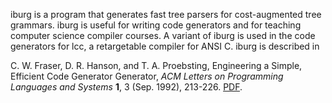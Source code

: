 iburg is a program that generates fast tree parsers for cost-augmented tree grammars. iburg is useful for writing code generators and for teaching computer science compiler courses. A variant of iburg is used in the code generators for lcc, a retargetable compiler for ANSI C. iburg is described in

C. W. Fraser, D. R. Hanson, and T. A. Proebsting,
Engineering a Simple, Efficient Code Generator Generator,
_ACM Letters on Programming Languages and Systems_ **1**, 3 (Sep. 1992), 213-226.
[PDF](http://storage.webhop.net/documents/iburg.pdf).